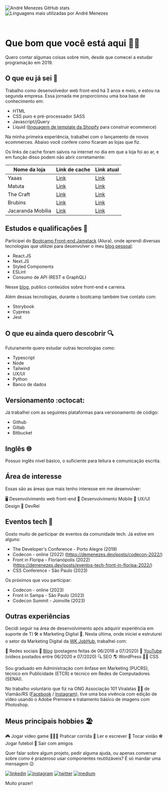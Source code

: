 <!--

Cards de overview

![André Menezes GitHub stats](https://github-readme-stats.vercel.app/api?username=aaamenezes&count_private=true&show_icons=true&theme=dark&hide=issues,contribs)

Temas: &theme=
https://github.com/anuraghazra/github-readme-stats/blob/master/themes/README.md

===

Card de repositório

![Portfolio de projetos front-end](https://github-readme-stats.vercel.app/api/pin/?username=aaamenezes&repo=Andre_Menezes_JAMStackAlura)

===

Card de linguagens

![Linguagens mais utilizadas por André Menezes](https://github-readme-stats.vercel.app/api/top-langs/?username=aaamenezes&layout=compact)

===

Card de estatística semanal (tá com problema)

![Estatísticas semanais de André Menezes](https://github-readme-stats.vercel.app/api/wakatime?username=aaamenezes)

===

Gráficos de desempenho
https://github.com/anuraghazra/github-readme-stats/blob/master/docs/readme_pt-BR.md

Colocar links abaixo onde falo que trabalho na Vnda



===

Dica (Alinhandos os cartões de repositório)
Por padrão, você não poderá organizar as imagens lado a lado. Para fazer isso, você pode usar a seguinte abordagem:

```
<span><img align="center" src="#imagem1" alt="alt1" /></span>
<span><img align="center" src="#imagem2" alt="alt2" /></span>
```

-->

<span>
  <img align="center" src="https://github-readme-stats.vercel.app/api?username=aaamenezes&count_private=true&show_icons=true&theme=dark&hide=issues,contribs" alt="André Menezes GitHub stats" />
</span>
<span>
  <img align="center" src="https://github-readme-stats.vercel.app/api/top-langs/?username=aaamenezes&layout=compact" alt="Linguagens mais utilizadas por André Menezes" />
</span>

&nbsp;

# Que bom que você está aqui 😬🤙

Quero contar algumas coisas sobre mim, desde que comecei a estudar programação em 2019.

## O que eu já sei 💪

Trabalho como desenvolvedor web front-end há 3 anos e meio, e estou na segunda empresa. Essa jornada me proporcionou uma boa base de conhecimento em:

- HTML
- CSS puro e pré-processador SASS
- Javascript/jQuery
- Liquid ([linguagem de template da Shopify](https://shopify.github.io/liquid/) para construir ecommerce)

Na minha primeira experiência, trabalhei com o lançamento de novos ecommerces. Abaixo você confere como ficaram as lojas que fiz.

Os links de cache foram salvos na internet no dia em que a loja foi ao ar, e em função disso podem não abrir corretamente:

| Nome da loja      | Link de cache                                                                           | Link atual                                   |
| ----------------- | --------------------------------------------------------------------------------------- | -------------------------------------------- |
| Yaaas             | [Link](https://web.archive.org/web/20200923150001/https://www.yaaas.com.br/)            | [Link](https://www.yaaas.com.br/)            |
| Matuta            | [Link](https://web.archive.org/web/20210326012233/https://www.matuta.co/)               | [Link](https://www.matuta.co/)               |
| The Craft         | [Link](https://web.archive.org/web/20210408151123/https://www.thecraft.com.br/)         | [Link](https://www.thecraft.com.br/)         |
| Brubins           | [Link](https://web.archive.org/web/20210531165220/https://www.brubins.com.br/)          | [Link](https://www.brubins.com.br/)          |
| Jacaranda Mobília | [Link](https://web.archive.org/web/20210617001332/https://www.jacarandamobilia.com.br/) | [Link](https://www.jacarandamobilia.com.br/) |

## Estudos e qualificações 📕

Participei do [Bootcamp Front-end Jamstack](https://www.alura.com.br/bootcamp/front-end-jamstack/matriculas-abertas) (Alura), onde aprendi diversas tecnologias que utilizei para desenvolver o meu [blog pessoal](https://demenezes.dev/):

- React.JS
- Next.JS
- Styled Components
- ESLint
- Consumo de API (REST e GraphQL)

Nesse [blog](https://demenezes.dev/), publico conteúdos sobre front-end e carreira.

Além dessas tecnologias, durante o bootcamp também tive contato com:

- Storybook
- Cypress
- Jest

## O que eu ainda quero descobrir 🔍

Futuramente quero estudar outras tecnologias como:

- Typescript
- Node
- Tailwind
- UX/UI
- Python
- Banco de dados

## Versionamento :octocat:

Já trabalhei com as seguintes plataformas para versionamento de código:

- Github
- Gitlab
- Bitbucket

## Inglês 🌐

Possuo inglês nível básico, o suficiente para leitura e comunicação escrita.

## Área de interesse

Essas são as áreas que mais tenho interesse em me desenvolver:

🖥️ Desenvolvimento web front-end
📱 Desenvolvimento Mobile
📁 UX/UI Design
📣 DevRel

## Eventos tech 📆

Gosto muito de participar de eventos da comunidade tech. Já estive em alguns:

- The Developer's Conference - Porto Alegre (2019)
- Codecon - online (2022) (https://demenezes.dev/posts/codecon-2022/)
- Front in Floripa - Florianópolis (2022) (https://demenezes.dev/posts/eventos-tech-front-in-floripa-2022/)
- CSS Conference - São Paulo (2023)

Os próximos que vou participar:

- Codecon - online (2023)
- Front in Sampa - São Paulo (2023)
- Codecon Summit - Joinville (2023)

<!-- 
## Os 3 projetos que mais gostei de desenvolver

### Caosfonia

Um gerador de notas musicais para musicos.

- 💻 [Repositório](https://github.com/aaamenezes/caosfonia)
- ✅ [Site em produção](https://caosfonia.vercel.app/)

[![Caosfonia: gerador de acordes musicais para artistas!](https://github-readme-stats.vercel.app/api/pin/?username=aaamenezes&repo=caosfonia)](https://caosfonia.vercel.app/)

### PoliQuiz

Um quiz com frases de pessoas famosas, onde o objetivo é adivinhar quem as pronunciou.

- 💻 [Repositório](https://github.com/aaamenezes/poliquiz)
- ✅ [Site em produção](https://poliquiz.vercel.app/)

[![Caosfonia: gerador de acordes musicais para artistas!](https://github-readme-stats.vercel.app/api/pin/?username=aaamenezes&repo=poliquiz)](https://poliquiz.vercel.app/)

### Alurakut (réplica do Orkut)

O projeto Alurakut feito durante uma [Imersão React da Alura](https://www.alura.com.br/imersao-react) é uma réplica do Orkut.

Algumas as principais tecnologias usadas foram:

- React JS
- Hooks React
- Styled Componentes
- Next JS

É possível criar comunidades, adicionar pessoas pessoas como amigos (salvos no DatoCMS e carregador via API GraphQL), além de um sistema de login feito com Nookies e JWT.

- 💻 [Repositório](https://github.com/aaamenezes/alurakut)
- ✅ [Site em produção](https://alurakut-aaamenezes.vercel.app/login)

[![Alurakut: uma réplica do Orkut](https://github-readme-stats.vercel.app/api/pin/?username=aaamenezes&repo=alurakut)](https://alurakut-aaamenezes.vercel.app/login)
-->

## Outras experiências

Decidi seguir na área de desenvolvimento após adquirir experiência em suporte de TI 🛠️ e Marketing Digital 📣. Nesta última, onde iniciei e estruturei o setor da Marketing Digital da [WK JobHub](https://www.wkrh.com.br/), trabalhei com:

💬 Redes sociais
📝 [Blog](https://wkrh.com.br/blog/) (postagens feitas de 06/2018 a 07/2020)
🎥 [YouTube](https://www.youtube.com/channel/UClDYdw-mTt9vtVU9H5o7kQw) (vídeos postados entre 06/2020 e 07/2020)
🔍 SEO
🌎 WordPress
👨‍💻 CSS

Sou graduado em Administração com ênfase em Marketing (PUCRS), técnico em Publicidade (ETCR) e técnico em Redes de Computadores (SENAI).

No trabalho voluntário que fiz na ONG Associação 101 Viralatas 🐶🐱 de Viamão/RS ([Facebook](https://www.facebook.com/ONG101viralatas/) / [Instagram](https://www.instagram.com/101viralatas/)), tive uma boa vivência com edição de vídeo usando o Adobe Premiere e tratamento básico de imagens com Photoshop.

## Meus principais hobbies 🏖️

🎮 Jogar vídeo game
🏃🏽‍♂️ Praticar corrida
📕 Ler e escrever
🎸 Tocar violão
⚽ Jogar futebol
🍻 Sair com amigos

Quer falar sobre algum projeto, pedir alguma ajuda, ou apenas conversar sobre como é prazeroso usar componentes reutilizáveis? É só mandar uma mensagem 😉

[![linkedin](https://img.shields.io/badge/%20-Linkedin-0077B5?style=for-the-badge&logo=linkedin&logoColor=white)](https://www.linkedin.com/in/aaamenezes) [![instagram](https://img.shields.io/badge/%20-Instagram-E47AAE?style=for-the-badge&logo=instagram&logoColor=white)](https://www.instagram.com/aaamenezes/) [![twitter](https://img.shields.io/badge/%20-Twitter-1DA1F2?style=for-the-badge&logo=twitter&logoColor=white)](https://twitter.com/aaamenezes) [![medium](https://img.shields.io/badge/%20-Medium-292929?style=for-the-badge&logo=medium&logoColor=white)](https://aaamenezes.medium.com/)

Muito prazer!

<!-- 

&nbsp;

- - -

&nbsp;

# Diário de bordo de aprendizados
Daqui para baixo, você poderá acompanhar um Diário de Bordo de coisas que aprendo ao longos dos dias:

## Minha primeira resposta do StackOverflow

**Quinta-feira, 04/08/2021**

Estava há dois dias com um problema de Styled Components no projeto do meu blog, sem saber como resolver. Não encontrava a forma correta de extender os estilos de um componente e ao mesmo tempo mudar a tag HTML renderizada através do atributo `as`.

Foi quando encontrei [essa pergunta no StackOverflow](https://stackoverflow.com/questions/61614740/how-to-extend-imported-component-styled-components/). Ela não era exatamente o mesmo problema que eu tava passando, mas a forma como foi feita, e as respostas, me ajudaram.

Resolvi então [postei a minha solução](https://stackoverflow.com/questions/61614740/how-to-extend-imported-component-styled-components/68660267#68660267) para o problema, já que a pergunta não tinha sido completamente respondida.

## Alurakut (réplica do Orkut)

**Quarta-feira, 21/07/2021**

Hoje terminei o projeto Alurakut feito durante uma [Imersão React da Alura](https://www.alura.com.br/imersao-react), que é uma réplica do Orkut.

- [Repositório](https://github.com/aaamenezes/alurakut)
- [Site em produção rodando na Vercel](https://alurakut-aaamenezes.vercel.app/login)

Algumas as principais tecnologias usadas foram:

- React JS
- Hooks React
- Styled Componentes
- Next JS

É possível criar comunidades, adicionar pessoas pessoas como amigos (salvos no DatoCMS e carregador via API GraphQL), além de um sistema de login feito com Nookies e JWT.

## Wireframe do meu futuro blog

**Sexta-feira, 09/07/2021**

Nos últimos dias andei recolhendo referências de sites que têm um visual agradável e catalogando eles [nessa página do Notion](https://www.notion.so/Design-3744c4acce384a568661cf9f760c0214).

Agora estou no processo de colocar as partes mais interessantes no [wireframe](https://www.figma.com/proto/x05BsMnuWHNFhkjdYL9twG/deMenezes?node-id=0%3A1&scaling=min-zoom&page-id=0%3A1).

## Carregar dados de API GraphQL

**Quinta-feira, 03/06/2021**

No portfólio construído durante o bootcamp da Alura, consegui fazê-lo carregar dados de uma plataforma externa ([commit](https://github.com/aaamenezes/Andre_Menezes_JAMStackAlura/commit/2d6a095f95957b2333ac5481ab128cdf7313849f)), que no caso foi o DatoCMS.

Isso dá muitos poderes para uma plataforma, como permitir que pessoas não desenvolvedoras (time do marketing, por exemplo), faça alterações no site.

## Testes no front-end

**Quarta-feita, 26/05/2021**

Pela primeira vez, tive contato com ferramentas de testes no front-end.

Primeiro foi a vez de testar uma jornada do usuário simulando sua atuação com **Cypress** ([commit](https://github.com/aaamenezes/Andre_Menezes_JAMStackAlura/commit/b780caa4324f8f1353013c2cd192e78a9b83cffd)).

Depois, utilizei o **Jest** ([commit](https://github.com/aaamenezes/Andre_Menezes_JAMStackAlura/commit/d98bca244e42af03b3797e3426cf67b206208017)) para testar o retorno de uma função.

## PortFront

**Terça-feira, 16/02/2021**

Subi o projeto que estou desenvolvendo durante o [Bootcamp Front-end Jamstack](https://www.alura.com.br/bootcamp/front-end-jamstack/matriculas-abertas) (Alura): Porfront.

Esse site é um portfólio de projetos front-end e ao longo do bootcamp vou aprimorando e colocando novas funcionalidades:

- 💻 [Repositório](https://github.com/aaamenezes/Andre_Menezes_JAMStackAlura/)
- ✅ [Site em produção](https://portfront.vercel.app/)

## Poliquiz

**Segunda-feira, 08/02/2021**

Participei da Imersão React da Alura, segunda edição, que teve de adicionar o framework **Next.JS**.

Na semana da imersão desenvolvemos um quiz, onde cada programador criava um tema, perguntas e respostas para o seu quiz.

O meu projeto, que chamei de **Poliquiz**, pode ser [acessado em produção](https://poliquiz.vercel.app/), além do seu [repositório](https://github.com/aaamenezes/poliquiz).

Comentei um pouco mais sobre essa experiência [em um post no meu LinkedIn](https://www.linkedin.com/posts/aaamenezes_programaaexaeto-reactjs-development-activity-6764710290400571392-_NJc).

## React.JS + Redux

**Sexta, 22/01/2020**

Finalizei um projeto em React.JS utilizando Redux para gerenciamento de estados global.

O projeto é bem simples, e algo desse tamanho não justificar utilizar o Reduxm, porém foi utilizado apenas para find didáticos.

[Link do repositório](https://github.com/aaamenezes/redux-simples).

## Deploy do meu segundo projeto em React.JS: Caosfonia

**Sábado, 19/12/2020**

Esse projeto que já mencionei antes aqui no Diário de Bordo, vai gerar automaticamente acordes para cada parte de uma música que você estiver compondo, então é só tu ter/escrever uma letra e sair tocando.

Detalhei melhor como foi esse processo em um [post no meu LinkedIn](https://www.linkedin.com/posts/aaamenezes_js-javascript-reactjs-activity-6746143346735026176-wfC7/).

O [Caosfonia já está disponível online](https://caosfonia.vercel.app/).

## Conheci o useEffect do React.JS

**Sábado, 14/11/2020**  

No meu projeto [Caosfonia](https://github.com/aaamenezes/caosfonia), resolvi um problema onde os `states` não atualizavam no tempo que eu precisava, aparentemente eles atualizam de forma assíncrona.  

Então usei o `useEffetc()` para executar algumas funções após a montagem de algum component (semelhante ao `componentDidMount()` e `componentDidUpdate()` dos componentes de classe).

## Gerador de acordes musicais para artistas

**Segunda-feira, 09/11/2020**

Estou registrando hoje, mas iniciei esse projeto há algumas semanas já.  

Estou criando meu segundo projeto para treinar o que estou aprendendo em React, o [Caosfonia](https://github.com/aaamenezes/caosfonia).

## Gerador de números das Mega-Sena com React.JS

**Sábado, 03/10/2020**

Minha primeira aplicação em React.JS, um gerador de números da Mega-Sena.  

Falei bastante dessa experiência numa postagem no meu [LinkedIn](https://www.linkedin.com/posts/aaamenezes_react-reactjs-js-activity-6718598035879858176--0o0).

## SPA
**Quinta-feira, 10/09/2020**

Criei uma SPA pela primeira vez usando React.JS.

## [AOS](https://github.com/michalsnik/aos) (Animate on Scroll)
**Terça-feira, 01/09/2020**

Conheci e utilizei no site de um cliente a biblioteca AOS para aplicar animações e deixar o front mais atraente para os visitantes.  

Alguns efeitos legais dessa biblioteca podem ser conferidos [aqui](https://michalsnik.github.io/aos/) e [aqui](https://codepen.io/michalsnik/pen/WxNdvq).

## jQuery Mask Plugin
**Sexta-feira, 14/08/2020**

O site de um cliente tem um campo para o usuário informar seu número de telefone. Porém alguns usuários não forneciam o código de área, e isso dificultava alguns contatos.  

Então apliquei o jQuery Mask Plugin para formatar o campo, exibindo os parênteses assim que o usuário digitasse o primeiro dígito.

## Tratamento de input:date
**Quinta-feira, 13/08/2020**

Montei um script JS para que o usuário não possa escolhar datas que sejam iguais a hoje ou passadas. Caso isso aconteça, o campo muda para a data de amanhã e uma mensagem de alerta surge pedindo para que ele escolha uma data futura.

Quando uma data válida é escolhida, o alerta some.

## Validação de campos de formulário
**Quarta-feira, 12/08/2020**

Utilizei Javascript para fazer a formatação de um campo de telefone com parênteses e um ponto separando os dígitos.

```
let inputTelefone = document.getElementById('telefone-whatsapp')

inputTelefone.addEventListener('blur', function() {

  let number = inputTelefone.value
  number = number.replace('(', '')
  number = number.replace(')', '')
  number = number.replace('.', '')
  number = number.replace(' ', '')
  number = number.replace('-', '')
  
  number = `(${number.substring(0,2)}) ${number.substring(2,7)}.${number.substring(7,11)}`
  inputTelefone.value = number
})
```

## Babel
**Terça-feira, 21/07/2020**  

Instalei e executei pela primeira ver o Yarn, gerando o bundle.js a partir do arquivo main.js.

Grande recurso para executar em todos os navegadores.

## Ajax, Promises e Axios
**Sábado, 18/07/2020**  

Aprendi a fazer requisições à API do Github (https://api.github.com/users/[nome_usuario]), buscar informações dos usuários e montar uma página HTML com essas informações.

## Storage do browser com Javascript
**Sábado, 18/07/2020**  

No [projeto de Lista de tarefas](https://github.com/aaamenezes/Lista-de-tarefas-com-Bootstrap) utilizei o comando `localStorage.setItem` para armazenar as tarefas da lista no banco de dados do navegador.

## Comandos de Javascript
**Sexta-feira, 17/07/2020**  

Apliquei alguns comandos de Javascript para desenvolver o [projeto de Lista de tarefas](https://github.com/aaamenezes/Lista-de-tarefas-com-Bootstrap):

```
document.createElement
document.createTextNode
.setAttribute
.appendChild
.removeChild
```

## SwiperJS
**Sexta-feira, 03/07/2020**  

Instalei o SwiperJS para realização de um [desafio](https://github.com/aaamenezes/vnda-frontend-challenge-junior).

## Funções em Python
**Terça-feira, 30/06/2020**  

Usei funções em Python pela primeira vez para reaproveitar código, facilitar a leitura e diminuir o número de linhas de um pequeno projeto para a faculdade

## Modulos
**Sábado, 20/06/2020**

Aprendi uma introdução sobre os módulos do Javascript, como separar, exportar e importar funções em diferentes arquivos.

## Javascript: setInterval()
**Quarta-feira, 17/06/2020**

Em vez de esperar um evento na DOM para executar uma função (evento esse que nem sabia qual era), deixei o setInterval() executar ela a cada 1 segundo.  

Como era um script pequeno e para aprendizado, não pesou a execução.

-->
